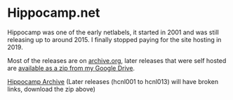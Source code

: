 # Hippocamp.net

Hippocamp was one of the early netlabels, it started in 2001 and was still releasing up to around 2015. I finally stopped paying for the site hosting in 2019.

Most of the releases are on [archive.org](https://archive.org/details/hippocamp&tab=collection), later releases that were self hosted are [available as a zip from my Google Drive](https://drive.google.com).

[Hippocamp Archive](./hippocamp/catalogue.md) (Later releases (hcnl001 to hcnl013) will have broken links, download the zip above)

